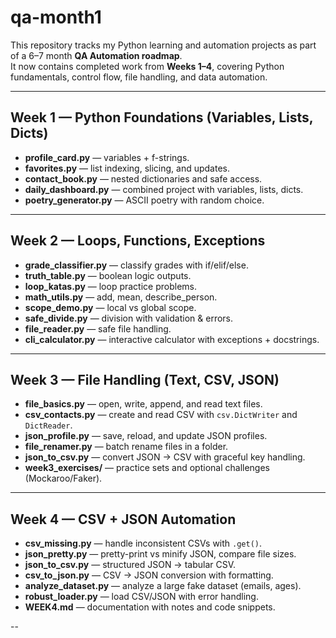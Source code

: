 # qa-month1

This repository tracks my Python learning and automation projects as part of a 6–7 month **QA Automation roadmap**.  
It now contains completed work from **Weeks 1–4**, covering Python fundamentals, control flow, file handling, and data automation.

---

## Week 1 — Python Foundations (Variables, Lists, Dicts)
- **profile_card.py** — variables + f-strings.  
- **favorites.py** — list indexing, slicing, and updates.  
- **contact_book.py** — nested dictionaries and safe access.  
- **daily_dashboard.py** — combined project with variables, lists, dicts.  
- **poetry_generator.py** — ASCII poetry with random choice.  

---

## Week 2 — Loops, Functions, Exceptions
- **grade_classifier.py** — classify grades with if/elif/else.  
- **truth_table.py** — boolean logic outputs.  
- **loop_katas.py** — loop practice problems.  
- **math_utils.py** — add, mean, describe_person.  
- **scope_demo.py** — local vs global scope.  
- **safe_divide.py** — division with validation & errors.  
- **file_reader.py** — safe file handling.  
- **cli_calculator.py** — interactive calculator with exceptions + docstrings.  

---

## Week 3 — File Handling (Text, CSV, JSON)
- **file_basics.py** — open, write, append, and read text files.  
- **csv_contacts.py** — create and read CSV with `csv.DictWriter` and `DictReader`.  
- **json_profile.py** — save, reload, and update JSON profiles.  
- **file_renamer.py** — batch rename files in a folder.  
- **json_to_csv.py** — convert JSON → CSV with graceful key handling.  
- **week3_exercises/** — practice sets and optional challenges (Mockaroo/Faker).  

---

## Week 4 — CSV + JSON Automation
- **csv_missing.py** — handle inconsistent CSVs with `.get()`.  
- **json_pretty.py** — pretty-print vs minify JSON, compare file sizes.  
- **json_to_csv.py** — structured JSON → tabular CSV.  
- **csv_to_json.py** — CSV → JSON conversion with formatting.  
- **analyze_dataset.py** — analyze a large fake dataset (emails, ages).  
- **robust_loader.py** — load CSV/JSON with error handling.  
- **WEEK4.md** — documentation with notes and code snippets.  

--
